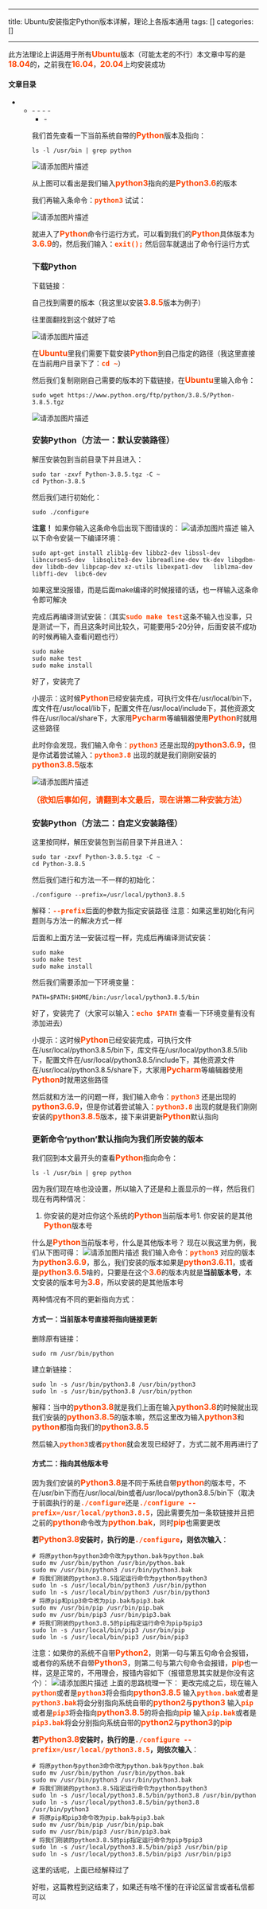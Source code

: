 
--- 
title:  Ubuntu安装指定Python版本详解，理论上各版本通用 
tags: []
categories: [] 

---
>  
 此方法理论上讲适用于所有<font color="OrangeRed" size="3">**Ubuntu**</font>版本（可能太老的不行）本文章中写的是<font color="OrangeRed" size="3">**18.04**</font>的，之前我在<font color="OrangeRed" size="3">**16.04**</font>，<font color="OrangeRed" size="3">**20.04**</font>上均安装成功 




#### 文章目录
- <ul><li>- - - - <ul><li>- 


我们首先查看一下当前系统自带的<font color="OrangeRed" size="3">**Python**</font>版本及指向：

```
ls -l /usr/bin | grep python

```

<img src="https://img-blog.csdnimg.cn/f4d50fe05ea346e6a899d1a98e08c1d4.png" alt="请添加图片描述">

从上图可以看出是我们输入<font color="OrangeRed" size="3">**python3**</font>指向的是<font color="OrangeRed" size="3">**Python3.6**</font>的版本

我们再输入条命令：<font color="OrangeRed" size="3">**`python3`**</font> 试试：

<img src="https://img-blog.csdnimg.cn/54bab4f7617b4d268b6d1d269b49a4e9.png" alt="请添加图片描述">

就进入了<font color="OrangeRed" size="3">**Python**</font>命令行运行方式，可以看到我们的<font color="OrangeRed" size="3">**Python**</font>具体版本为<font color="OrangeRed" size="3">**3.6.9**</font>的，然后我们输入：<font color="OrangeRed" size="3">**`exit();`**</font> 然后回车就退出了命令行运行方式

### 下载Python

下载链接：

自己找到需要的版本（我这里以安装<font color="OrangeRed" size="3">**3.8.5**</font>版本为例子）

往里面翻找到这个就好了哈

<img src="https://img-blog.csdnimg.cn/ec1824e3237e4d81bc7ae6070b40b2fd.png" alt="请添加图片描述">

在<font color="OrangeRed" size="3">**Ubuntu**</font>里我们需要下载安装<font color="OrangeRed" size="3">**Python**</font>到自己指定的路径（我这里直接在当前用户目录下了：<font color="OrangeRed" size="3">**`cd ~`**</font>）

然后我们复制刚刚自己需要的版本的下载链接，在<font color="OrangeRed" size="3">**Ubuntu**</font>里输入命令：

```
sudo wget https://www.python.org/ftp/python/3.8.5/Python-3.8.5.tgz

```

<img src="https://img-blog.csdnimg.cn/889a95bdc2d44f968257f3efe71a0547.png" alt="请添加图片描述">

### 安装Python（方法一：默认安装路径）

解压安装包到当前目录下并且进入：

```
sudo tar -zxvf Python-3.8.5.tgz -C ~
cd Python-3.8.5

```

然后我们进行初始化：

```
sudo ./configure

```

>  
 **注意！** 
 如果你输入这条命令后出现下图错误的： 
 <img src="https://img-blog.csdnimg.cn/a6eb513439084ca19687a1ede71bf6be.png" alt="请添加图片描述"> 
 输入以下命令安装一下编译环境： 
 <pre><code class="prism language-shell">sudo apt-get install zlib1g-dev libbz2-dev libssl-dev libncurses5-dev  libsqlite3-dev libreadline-dev tk-dev libgdbm-dev libdb-dev libpcap-dev xz-utils libexpat1-dev   liblzma-dev libffi-dev  libc6-dev
</code></pre> 
 如果这里没报错，而是后面make编译的时候报错的话，也一样输入这条命令即可解决 


完成后再编译测试安装：（其实<font color="OrangeRed" size="3">**`sudo make test`**</font>这条不输入也没事，只是测试一下，而且这条时间比较久，可能要用5-20分钟，后面安装不成功的时候再输入查看问题也行）

```
sudo make
sudo make test
sudo make install

```

好了，安装完了

>  
 小提示：这时候<font color="OrangeRed" size="3">**Python**</font>已经安装完成，可执行文件在/usr/local/bin下，库文件在/usr/local/lib下，配置文件在/usr/local/include下，其他资源文件在/usr/local/share下，大家用<font color="OrangeRed" size="3">**Pycharm**</font>等编辑器使用<font color="OrangeRed" size="3">**Python**</font>时就用这些路径 


此时你会发现，我们输入命令：<font color="OrangeRed" size="3">**`python3`**</font> 还是出现的<font color="OrangeRed" size="3">**python3.6.9**</font>，但是你试着尝试输入：<font color="OrangeRed" size="3">**`python3.8`**</font> 出现的就是我们刚刚安装的<font color="OrangeRed" size="3">**python3.8.5**</font>版本

<img src="https://img-blog.csdnimg.cn/42e33920993c4bbc9eadfbd17b439963.png" alt="请添加图片描述">

<font color="OrangeRed" size="3">**<strong>（欲知后事如何，请翻到本文最后，现在讲第二种安装方法）**</strong></font>

### 安装Python（方法二：自定义安装路径）

这里按同样，解压安装包到当前目录下并且进入：

```
sudo tar -zxvf Python-3.8.5.tgz -C ~
cd Python-3.8.5

```

然后我们进行和方法一不一样的初始化：

```
./configure --prefix=/usr/local/python3.8.5

```

>  
 解释：<font color="OrangeRed" size="3">**`--prefix`**</font>后面的参数为指定安装路径 
 注意：如果这里初始化有问题则与方法一的解决方式一样 


后面和上面方法一安装过程一样，完成后再编译测试安装：

```
sudo make
sudo make test
sudo make install

```

然后我们需要添加一下环境变量：

```
PATH=$PATH:$HOME/bin:/usr/local/python3.8.5/bin

```

好了，安装完了（大家可以输入：<font color="OrangeRed" size="3">**`echo $PATH`**</font> 查看一下环境变量有没有添加进去）

>  
 小提示：这时候<font color="OrangeRed" size="3">**Python**</font>已经安装完成，可执行文件在/usr/local/python3.8.5/bin下，库文件在/usr/local/python3.8.5/lib下，配置文件在/usr/local/python3.8.5/include下，其他资源文件在/usr/local/python3.8.5/share下，大家用<font color="OrangeRed" size="3">**Pycharm**</font>等编辑器使用<font color="OrangeRed" size="3">**Python**</font>时就用这些路径 


然后就和方法一的问题一样，我们输入命令：<font color="OrangeRed" size="3">**`python3`**</font> 还是出现的<font color="OrangeRed" size="3">**python3.6.9**</font>，但是你试着尝试输入：<font color="OrangeRed" size="3">**`python3.8`**</font> 出现的就是我们刚刚安装的<font color="OrangeRed" size="3">**python3.8.5**</font>版本，接下来讲更新<font color="OrangeRed" size="3">**Python**</font>默认指向

### 更新命令‘python’默认指向为我们所安装的版本

我们回到本文最开头的查看<font color="OrangeRed" size="3">**Python**</font>指向命令：

```
ls -l /usr/bin | grep python

```

因为我们现在啥也没设置，所以输入了还是和上面显示的一样，然后我们现在有两种情况：
1. 你安装的是对应你这个系统的<font color="OrangeRed" size="3">**Python**</font>当前版本号1. 你安装的是其他<font color="OrangeRed" size="3">**Python**</font>版本号
>  
 什么是<font color="OrangeRed" size="3">**Python**</font>当前版本号，什么是其他版本号？ 
 现在以我这里为例，我们从下图可得： 
 <img src="https://img-blog.csdnimg.cn/45710df0984a4ca395bee458cca884c9.png" alt="请添加图片描述"> 
 我们输入命令：<font color="OrangeRed" size="3">**`python3`**</font> 对应的版本为<font color="OrangeRed" size="3">**python3.6.9**</font>，那么，我们安装的版本如果是<font color="OrangeRed" size="3">**python3.6.11**</font>，或者是<font color="OrangeRed" size="3">**python3.6.5**</font>啥的，只要是在这个<font color="OrangeRed" size="3">**3.6**</font>的版本内就是**当前版本号**，本文安装的版本号为<font color="OrangeRed" size="3">**3.8**</font>，所以安装的是其他版本号 


两种情况有不同的更新指向方式：

#### 方式一：当前版本号直接将指向链接更新

删除原有链接：

```
sudo rm /usr/bin/python

```

建立新链接：

```
sudo ln -s /usr/bin/python3.8 /usr/bin/python3
sudo ln -s /usr/bin/python3.8 /usr/bin/python

```

>  
 解释：当中的<font color="OrangeRed" size="3">**python3.8**</font>就是我们上面在输入<font color="OrangeRed" size="3">**python3.8**</font>的时候就出现我们安装的<font color="OrangeRed" size="3">**python3.8.5**</font>的版本嘛，然后这里改为输入<font color="OrangeRed" size="3">**python3**</font>和<font color="OrangeRed" size="3">**python**</font>都指向我们的<font color="OrangeRed" size="3">**python3.8.5**</font> 


然后输入<font color="OrangeRed" size="3">**`python3`**</font>或者<font color="OrangeRed" size="3">**`python`**</font>就会发现已经好了，方式二就不用再进行了

#### 方式二：指向其他版本号

因为我们安装的<font color="OrangeRed" size="3">**Python3.8**</font>是不同于系统自带<font color="OrangeRed" size="3">**python**</font>的版本号，不在/usr/bin下而在/usr/local/bin或者/usr/local/python3.8.5/bin下（取决于前面执行的是<font color="OrangeRed" size="3">**`./configure`**</font>还是<font color="OrangeRed" size="3">**`./configure --prefix=/usr/local/python3.8.5`**</font>，因此需要先加一条软链接并且把之前的<font color="OrangeRed" size="3">**python**</font>命令改为<font color="OrangeRed" size="3">**python.bak**</font>，同时<font color="OrangeRed" size="3">**pip**</font>也需要更改

**若<font color="OrangeRed" size="3"><strong>Python3.8**</font>安装时，执行的是<font color="OrangeRed" size="3">**`./configure`**</font>，则依次输入</strong>：

```
# 将原python与python3命令改为python.bak与python.bak
sudo mv /usr/bin/python /usr/bin/python.bak
sudo mv /usr/bin/python3 /usr/bin/python3.bak
# 将我们刚装的python3.8.5指定运行命令为python与python3
sudo ln -s /usr/local/bin/python3 /usr/bin/python
sudo ln -s /usr/local/bin/python3 /usr/bin/python3
# 将原pip和pip3命令改为pip.bak与pip3.bak
sudo mv /usr/bin/pip /usr/bin/pip.bak
sudo mv /usr/bin/pip3 /usr/bin/pip3.bak
# 将我们刚装的python3.8.5的pip指定运行命令为pip与pip3
sudo ln -s /usr/local/bin/pip3 /usr/bin/pip
sudo ln -s /usr/local/bin/pip3 /usr/bin/pip3

```

>  
 注意：如果你的系统不自带<font color="OrangeRed" size="3">**Python2**</font>，则第一句与第五句命令会报错，或者你的系统不自带<font color="OrangeRed" size="3">**Python3**</font>，则第二句与第六句命令会报错，<font color="OrangeRed" size="3">**pip**</font>也一样，这是正常的，不用理会，报错内容如下（报错意思其实就是你没有这个）： 
 <img src="https://img-blog.csdnimg.cn/cebe4c8894004ed6a58e1198117aa518.png" alt="请添加图片描述"> 
 上面的思路梳理一下： 
 更改完成之后，现在输入<font color="OrangeRed" size="3">**`python`**</font>或者是<font color="OrangeRed" size="3">**`python3`**</font>将会指向<font color="OrangeRed" size="3">**python3.8.5**</font> 
 输入<font color="OrangeRed" size="3">**`python.bak`**</font>或者是<font color="OrangeRed" size="3">**`python3.bak`**</font>将会分别指向系统自带的<font color="OrangeRed" size="3">**python2**</font>与<font color="OrangeRed" size="3">**python3**</font> 
 输入<font color="OrangeRed" size="3">**`pip`**</font>或者是<font color="OrangeRed" size="3">**`pip3`**</font>将会指向<font color="OrangeRed" size="3">**python3.8.5**</font>的将会指向<font color="OrangeRed" size="3">**pip**</font> 
 输入<font color="OrangeRed" size="3">**`pip.bak`**</font>或者是<font color="OrangeRed" size="3">**`pip3.bak`**</font>将会分别指向系统自带的<font color="OrangeRed" size="3">**python2**</font>与<font color="OrangeRed" size="3">**python3**</font>的<font color="OrangeRed" size="3">**pip**</font> 


**若<font color="OrangeRed" size="3"><strong>Python3.8**</font>安装时，执行的是<font color="OrangeRed" size="3">**`./configure --prefix=/usr/local/python3.8.5`**</font>，则依次输入</strong>：

```
# 将原python与python3命令改为python.bak与python.bak
sudo mv /usr/bin/python /usr/bin/python.bak
sudo mv /usr/bin/python3 /usr/bin/python3.bak
# 将我们刚装的python3.8.5指定运行命令为python与python3
sudo ln -s /usr/local/python3.8.5/bin/python3.8 /usr/bin/python
sudo ln -s /usr/local/python3.8.5/bin/python3.8 /usr/bin/python3
# 将原pip和pip3命令改为pip.bak与pip3.bak
sudo mv /usr/bin/pip /usr/bin/pip.bak
sudo mv /usr/bin/pip3 /usr/bin/pip3.bak
# 将我们刚装的python3.8.5的pip指定运行命令为pip与pip3
sudo ln -s /usr/local/python3.8.5/bin/pip3 /usr/bin/pip
sudo ln -s /usr/local/python3.8.5/bin/pip3 /usr/bin/pip3

```

这里的话呢，上面已经解释过了

好啦，这篇教程到这结束了，如果还有啥不懂的在评论区留言或者私信都可以
